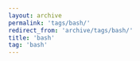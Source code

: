 ```yaml
---
layout: archive
permalink: 'tags/bash/'
redirect_from: 'archive/tags/bash/'
title: 'bash'
tag: 'bash'
---
```

